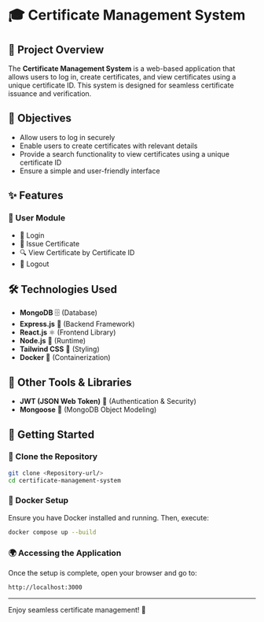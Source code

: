 # 🎓 Certificate Management System

## 📌 Project Overview
The **Certificate Management System** is a web-based application that allows users to log in, create certificates, and view certificates using a unique certificate ID. This system is designed for seamless certificate issuance and verification.

## 🎯 Objectives
- Allow users to log in securely
- Enable users to create certificates with relevant details
- Provide a search functionality to view certificates using a unique certificate ID
- Ensure a simple and user-friendly interface

## ✨ Features

### 👤 User Module
- 🔐 Login
- 📜 Issue Certificate
- 🔍 View Certificate by Certificate ID
- 🚪 Logout

## 🛠 Technologies Used
- **MongoDB** 🗄️ (Database)
- **Express.js** 🚀 (Backend Framework)
- **React.js** ⚛️ (Frontend Library)
- **Node.js** 🌳 (Runtime)
- **Tailwind CSS** 🎨 (Styling)
- **Docker** 🐳 (Containerization)

## 🔧 Other Tools & Libraries
- **JWT (JSON Web Token)** 🔑 (Authentication & Security)
- **Mongoose** 📄 (MongoDB Object Modeling)

## 🚀 Getting Started

### 🔄 Clone the Repository
```bash
git clone <Repository-url/>
cd certificate-management-system
```

### 🐳 Docker Setup
Ensure you have Docker installed and running. Then, execute:
```bash
docker compose up --build
```

### 🌍 Accessing the Application
Once the setup is complete, open your browser and go to:
```bash
http://localhost:3000
```

---
Enjoy seamless certificate management! 🚀


